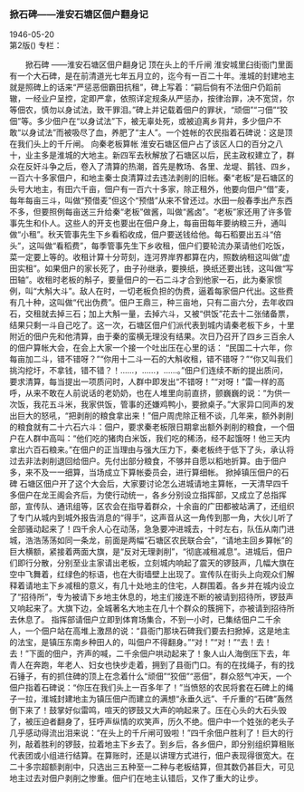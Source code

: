 ### 掀石碑——淮安石塘区佃户翻身记  

1946-05-20  
第2版()
专栏：

　　掀石碑
    ——淮安石塘区佃户翻身记
            顶在头上的千斤闸
    淮安城里臼街衙门里面有一个大石碑，是在前清道光七年五月立的，迄今有一百二十年。淮城的封建地主就是照碑上的话来“严惩恶佃霸田抗租”，碑上写着：“嗣后倘有不法佃户仍蹈前辙，一经业户呈控，定即严拿，依照详定规条从严惩办，按律治罪，决不宽贷，尔等佃农，慎勿以身试法，致干罪泪。”碑上并记载着佃户的罪状，“顽佃”“刁佃”“狡佃”等。多少佃户在“以身试法”下，被无辜处死，或被迫离乡背井，多少佃户不敢“以身试法”而被吸尽了血，养肥了“主人”。一个姓帐的农民指着石碑说：这是顶在我们头上的千斤闸。
            向秦老板算帐
    淮安石塘区佃户占了该区人口的百分之八十，业主多是淮城的大地主。新四军去秋解放了石塘区以后，民主政权建立了，群众在反奸斗争之后，卷入了清算的热潮，首先是教场、各里、龙堤、鹅钱、四乡，一百六十多家佃户，和地主秦士良清算过去违法剥削的旧帐。秦“老板”是石塘区的头号大地主，有田六千亩，佃户有一百六十多家，除正租外，他要向佃户“借”麦，每年每亩三斗，叫做“预借麦”但这个“预借”从来不曾还过。水田一般春季出产东西不多，但要照例每亩送三升给秦“老板”做酱，叫做“酱卤”。“老板”家还用了许多管事先生和仆人。这些人的开支也要出在佃户身上，每亩田每年要纳粮三升，通叫做“小租”。秋天管事先生下乡看稻收成，佃户要送钱给他。每石稻要出五斗“倍头”，这叫做“看稻费”，每季管事先生下乡收租，佃户们要轮流办莱请他们吃饭，菜一定要上等的。收租计算十分苛刻，连河界岸界都算在内，照数纳租这叫做“虚田实租”。如果佃户的家长死了，由子孙继承，要换纸，换纸还要出钱，这叫做“写田轴”。收租时老板的斛子，要量佃户的一石二斗才合到他家一石，此为秦家惯例，叫“大斛大斗”。敌人在时，一切老板负担的伪费，逼着每家佃户代出。这些费有几十种，这叫做“代出伪费”。佃户王鼎三，种三亩地，只有二亩六分，去年收四石，交租就去掉三石；加上大斛一量，去掉六斗，又被“供饭”花去十二张储备票，结果只剩一斗自己吃了。这一次，石塘区佃户们派代表到城内请秦老板下乡，十里附近的佃户先和他清算，由于秦的蛮横无理没有结果。次日乃召开了四乡三百余人的佃户算帐大会，在会上大家一个接一个吐出压在心里的话：
    “民国二十六年，你每亩加二斗，错不错呀？”“你用十二斗一石的大斛收租，错不错呀？”“你又叫我们挑沟挖圩，不拿钱，错不错？！……，……，……。”佃户们连续不断的提出质问，要求清算，每当提出一项质问时，人群中即发出“不错呀！”“对呀！”雷一样的高呼，从来不敢在人前说话的老奶奶，也在人堆里向前直挤，颤巍巍的说：“为供一次饭，我花五斗米，我家供饭，管事的还嫌鸡鸭小，要掀桌子。”大家异口同声的发出巨大的怒吼，“把剥削的粮食拿出来！”佃户周虎除正租不谈，几年来，额外剥削的粮食就有二十六石六斗：佃户，要求秦老板限日期拿出额外剥削的粮食，一个佃户在人群中高叫：“他们吃的猪肉白米饭，我们吃的稀汤，经不起饿呀！他三天内拿出六百石粮来。”在佃户的正当理由与强大压力下，秦老板终于低下了头，承认将过去非法剥削退回给佃户。先付出部分粮食，不够并自愿以稻地折算。由于佃户多，来不及一一细算，当场成立下算帐委员会，进行算细帐。
            掀掉镇压佃户的石碑
    石塘区佃户开了这个大会后，大家要讨论怎么进城请地主算帐，一天清早四千多佃户在龙王阁会齐后，为使行动统一，各乡分别设立指挥部，又成立了总指挥部，宣传队、通讯组等，区农会在指导着群众，十余亩的广田都被站满了，还组织了专门从城内到城外报告消息的“得手”，这声音从这一角传到那一角，大伙儿听了全部骚动起来了！四千余人心在动荡，急急要冲进城去，十时左右，队伍从南门进城，浩浩荡荡如同一条龙，前面是两幅“石塘区农民联合会”，“请地主回乡算帐”的巨大横额，紧接着两面大旗，是“反对无理剥削”，“彻底减租减息”。进城后，佃户们即行分散，分别至业主家请出老板，立刻城内响起了震天的锣鼓声，几幅大旗在空中飞舞着，红绿色的标语，也在大街墙壁上出现了。宣传队在街头上向观众们解释着请地主下乡减租的意义，有几十处地主的住宅，人群围着。各乡并在城内设立了“招待所”，专为被请下乡地主休息的，地主们接连不断的被请到招待所，锣鼓声又响起来了。大旗下边，全城著名大地主在几十个群众的簇拥下，亦被请到招待所去休息了。
    指挥部请佃户立即到体育场集合，不到一小时，已集结佃户二千余人，一个佃户站在高堆上激昂的说：“县衙门那块石碑我们要去扫掀掉，这是地主的法宝，是镇压东南乡种田人的，叫佃户不得翻身。”“对！”“对！”“去！去！去！”下面的佃户，齐声的喊，二千余佃户哄动起来了！象人山人海倒压下去，年青人在奔跑，年老人、妇女也快步走着，拥到了县衙门口。有的在找绳子，有的找石锤子，有的抓住碑的顶上在念着什么“顽佃”“狡佃”“恶佃”，群众怒气冲天，一个佃户指着石碑说：“你压在我们头上一百多年了！”当愤怒的农民将套在石碑上的绳子一拉，淮城封建地主为镇压佃户而建立的满想“永垂久远”、千斤重的“石碑”轰然倒下来了！鼓掌好似雷鸣，喧天的锣鼓又大声的响起来了。压在心头的大石头毁了，被压迫者翻身了，狂呼声纵情的欢笑声，历久不绝。佃户中一个姓张的老头子几乎感动得流出泪来说：“在头上的千斤闸可毁啦！”四千余佃户胜利了！巨大的行列，敲着胜利的锣鼓，拉着地主下乡去了。到乡后，各乡佃户，即分别组织算租账代表团或小组进行结算。在算账时，还是以讲理方式进行，佃户表现得很宽大。在二十多宗超额剥削中，只选出三五种至一二种与老板结算，但其数仍甚巨大，可见地主过去对佃户剥削之惨重。佃户们在地主认错后，又作了重大的让步。  
